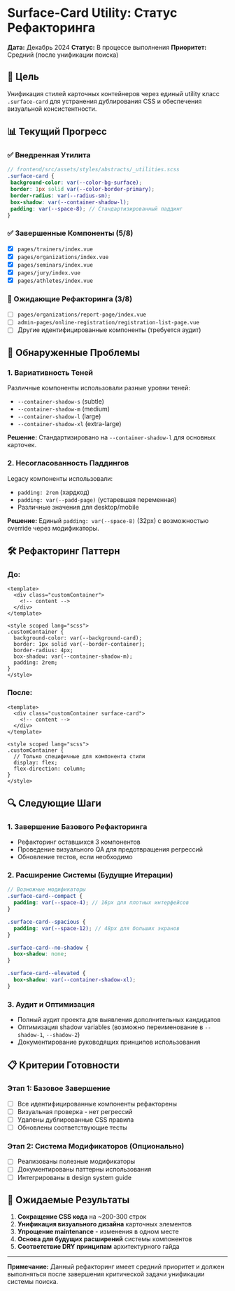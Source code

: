 # Surface-Card Utility: Статус Рефакторинга

**Дата:** Декабрь 2024
**Статус:** В процессе выполнения
**Приоритет:** Средний (после унификации поиска)

## 🎯 **Цель**

Унификация стилей карточных контейнеров через единый utility класс `.surface-card` для устранения дублирования CSS и обеспечения визуальной консистентности.

## 📊 **Текущий Прогресс**

### **✅ Внедренная Утилита**

```scss
// frontend/src/assets/styles/abstracts/_utilities.scss
.surface-card {
 background-color: var(--color-bg-surface);
 border: 1px solid var(--color-border-primary);
 border-radius: var(--radius-sm);
 box-shadow: var(--container-shadow-l);
 padding: var(--space-8); // Стандартизированный паддинг
}
```

### **✅ Завершенные Компоненты (5/8)**

- [x] `pages/trainers/index.vue`
- [x] `pages/organizations/index.vue`
- [x] `pages/seminars/index.vue`
- [x] `pages/jury/index.vue`
- [x] `pages/athletes/index.vue`

### **🔄 Ожидающие Рефакторинга (3/8)**

- [ ] `pages/organizations/report-page/index.vue`
- [ ] `admin-pages/online-registration/registration-list-page.vue`
- [ ] Другие идентифицированные компоненты (требуется аудит)

## 🚨 **Обнаруженные Проблемы**

### **1. Вариативность Теней**

Различные компоненты использовали разные уровни теней:

- `--container-shadow-s` (subtle)
- `--container-shadow-m` (medium)
- `--container-shadow-l` (large)
- `--container-shadow-xl` (extra-large)

**Решение:** Стандартизировано на `--container-shadow-l` для основных карточек.

### **2. Несогласованность Паддингов**

Legacy компоненты использовали:

- `padding: 2rem` (хардкод)
- `padding: var(--padd-page)` (устаревшая переменная)
- Различные значения для desktop/mobile

**Решение:** Единый `padding: var(--space-8)` (32px) с возможностью override через модификаторы.

## 🛠️ **Рефакторинг Паттерн**

### **До:**

```vue
<template>
  <div class="customContainer">
    <!-- content -->
  </div>
</template>

<style scoped lang="scss">
.customContainer {
  background-color: var(--background-card);
  border: 1px solid var(--border-container);
  border-radius: 4px;
  box-shadow: var(--container-shadow-m);
  padding: 2rem;
}
</style>
```

### **После:**

```vue
<template>
  <div class="customContainer surface-card">
    <!-- content -->
  </div>
</template>

<style scoped lang="scss">
.customContainer {
  // Только специфичные для компонента стили
  display: flex;
  flex-direction: column;
}
</style>
```

## 🔍 **Следующие Шаги**

### **1. Завершение Базового Рефакторинга**

- Рефакторинг оставшихся 3 компонентов
- Проведение визуального QA для предотвращения регрессий
- Обновление тестов, если необходимо

### **2. Расширение Системы (Будущие Итерации)**

```scss
// Возможные модификаторы
.surface-card--compact {
  padding: var(--space-4); // 16px для плотных интерфейсов
}

.surface-card--spacious {
  padding: var(--space-12); // 48px для больших экранов
}

.surface-card--no-shadow {
  box-shadow: none;
}

.surface-card--elevated {
  box-shadow: var(--container-shadow-xl);
}
```

### **3. Аудит и Оптимизация**

- Полный аудит проекта для выявления дополнительных кандидатов
- Оптимизация shadow variables (возможно переименование в `--shadow-1`, `--shadow-2`)
- Документирование руководящих принципов использования

## 📋 **Критерии Готовности**

### **Этап 1: Базовое Завершение**

- [ ] Все идентифицированные компоненты рефакторены
- [ ] Визуальная проверка - нет регрессий
- [ ] Удалены дублированные CSS правила
- [ ] Обновлены соответствующие тесты

### **Этап 2: Система Модификаторов (Опционально)**

- [ ] Реализованы полезные модификаторы
- [ ] Документированы паттерны использования
- [ ] Интегрированы в design system guide

## 🎯 **Ожидаемые Результаты**

1. **Сокращение CSS кода** на ~200-300 строк
2. **Унификация визуального дизайна** карточных элементов
3. **Упрощение maintenance** - изменения в одном месте
4. **Основа для будущих расширений** системы компонентов
5. **Соответствие DRY принципам** архитектурного гайда

---

**Примечание:** Данный рефакторинг имеет средний приоритет и должен выполняться после завершения критической задачи унификации системы поиска.
